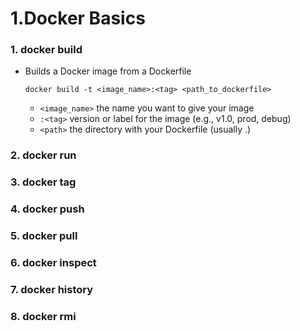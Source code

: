 # 1.Docker Basics

### 1. docker build
 - Builds a Docker image from a Dockerfile
    ```
   docker build -t <image_name>:<tag> <path_to_dockerfile>
    ```
   - `<image_name>` the name you want to give your image
   - `:<tag>` version or label for the image (e.g., v1.0, prod, debug)
   - `<path>`  the directory with your Dockerfile (usually .)

### 2. docker run
### 3. docker tag
### 4. docker push
### 5. docker pull
### 6. docker inspect
### 7. docker history
### 8. docker rmi
